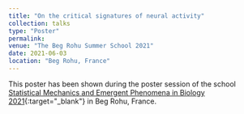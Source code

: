 ```yaml
---
title: "On the critical signatures of neural activity"
collection: talks
type: "Poster"
permalink:
venue: "The Beg Rohu Summer School 2021"
date: 2021-06-03
location: "Beg Rohu, France"
---
```


This poster has been shown during the poster session of the school [Statistical Mechanics and Emergent Phenomena in Biology 2021](https://www.ipht.fr/Meetings/BegRohu2021/index.html){:target="_blank"}<!--_--> in Beg Rohu, France.
